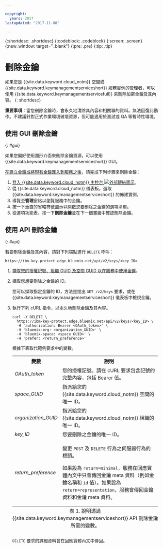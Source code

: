 ```yaml
---

copyright:
  years: 2017
lastupdated: "2017-11-08"

---
```


{:shortdesc: .shortdesc}
{:codeblock: .codeblock}
{:screen: .screen}
{:new_window: target="_blank"}
{:pre: .pre}
{:tip: .tip}

# 刪除金鑰

如果您是 {{site.data.keyword.cloud_notm}} 空間或 {{site.data.keyword.keymanagementserviceshort}} 服務實例的管理者，可以使用 {{site.data.keyword.keymanagementservicefull}} 來刪除加密金鑰及其內容。
{: shortdesc}

**重要事項**：當您刪除金鑰時，會永久地清除其內容和相關聯的資料。無法回復此動作。不建議針對正式作業環境破壞資源，但可能適用於測試或 QA 等暫時性環境。

## 使用 GUI 刪除金鑰
{: #gui}

如果您偏好使用圖形介面來刪除金鑰資源，可以使用 {{site.data.keyword.keymanagementserviceshort}} GUI。

[在建立金鑰或將現有金鑰匯入到服務之後](/docs/services/keymgmt/keyprotect_create_keys.html)，請完成下列步驟來刪除金鑰：

1. [登入 {{site.data.keyword.cloud_notm}} 主控台 ![外部鏈結圖示](../../icons/launch-glyph.svg "外部鏈結圖示")](https://console.bluemix.net/)。
2. 從 {{site.data.keyword.cloud_notm}} 儀表板，選取 {{site.data.keyword.keymanagementserviceshort}} 的佈建實例。
3. 導覽至**管理**窗格以瀏覽服務中的金鑰。
4. 按一下垂直的省略符號圖示以開啟您要刪除之金鑰的選項清單。
5. 從選項功能表，按一下**刪除金鑰**並在下一個畫面中確認刪除金鑰。

## 使用 API 刪除金鑰
{: #api}

若要刪除金鑰及其內容，請對下列端點進行 `DELETE` 呼叫：

```
https://ibm-key-protect.edge.bluemix.net/api/v2/keys/<key_ID>
```

1. [擷取您的授權記號、組織 GUID 及空間 GUID 以在服務中使用金鑰](/docs/services/keymgmt/keyprotect_authentication.html)。

2. 擷取您想要刪除之金鑰的 ID。

    您可以擷取指定金鑰的 ID，方法是提出 `GET /v2/keys` 要求，或在 {{site.data.keyword.keymanagementserviceshort}} 儀表板中檢視金鑰。

3. 執行下列 cURL 指令，以永久地刪除金鑰及其內容。

    ```cURL
    curl -X DELETE \
      https://ibm-key-protect.edge.bluemix.net/api/v2/keys/<key_ID> \
      -H 'authorization: Bearer <OAuth_token>' \
      -H 'bluemix-org: <organization_GUID>' \
      -H 'bluemix-space: <space_GUID>' \
      -H 'prefer: <return_preference>'
    ```
    根據下表取代範例要求中的變數。
    <table>
      <tr>
        <th>變數</th>
        <th>說明</th>
      </tr>
      <tr>
        <td><em>OAuth_token</em></td>
        <td>您的授權記號。請在 cURL 要求包含記號的完整內容，包括 Bearer 值。</td>
      </tr>
      <tr>
        <td><em>space_GUID</em></td>
        <td>指派給您的 {{site.data.keyword.cloud_notm}} 空間的唯一 ID。</td>
      </tr>
      <tr>
        <td><em>organization_GUID</em></td>
        <td>指派給您的 {{site.data.keyword.cloud_notm}} 組織的唯一 ID。</td>
      </tr>
      <tr>
        <td><em>key_ID</em></td>
        <td>您要刪除之金鑰的唯一 ID。</td>
      </tr>
      <tr>
      <tr>
        <td><em>return_preference</em></td>
        <td><p>變更 <code>POST</code> 及 <code>DELETE</code> 行為之伺服器行為的標頭。</p><p>如果設為 <code>return=minimal</code>，服務在回應實體內文中只會傳回金鑰 meta 資料（例如金鑰名稱和 <code>id</code> 值）。如果設為 <code>return=representation</code>，服務會傳回金鑰資料和金鑰 meta 資料。</p></td>
      </tr>
      <caption style="caption-side:bottom;">表 1. 說明透過 {{site.data.keyword.keymanagementserviceshort}} API 刪除金鑰所需的變數。</caption>
    </table>

    `DELETE` 要求的詳細資料會在回應實體內文中傳回。
